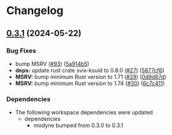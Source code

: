# Changelog

## [0.3.1](https://github.com/neoeinstein/modyne/compare/dynamodb-book-ch21-github-v0.3.0...dynamodb-book-ch21-github-v0.3.1) (2024-05-22)


### Bug Fixes

* bump MSRV ([#93](https://github.com/neoeinstein/modyne/issues/93)) ([5a914b5](https://github.com/neoeinstein/modyne/commit/5a914b50a100cf386dfd47b5687e4fe7f9d2ed72))
* **deps:** update rust crate svix-ksuid to 0.8.0 ([#27](https://github.com/neoeinstein/modyne/issues/27)) ([5877cf6](https://github.com/neoeinstein/modyne/commit/5877cf68fd246538db2baebf97db681b2f1961d7))
* **MSRV:** bump minimum Rust version to 1.71 ([#29](https://github.com/neoeinstein/modyne/issues/29)) ([0d9d87d](https://github.com/neoeinstein/modyne/commit/0d9d87d10a293790688894630656ada41db9d992))
* **MSRV:** bump minimum Rust version to 1.74 ([#30](https://github.com/neoeinstein/modyne/issues/30)) ([6c7c411](https://github.com/neoeinstein/modyne/commit/6c7c411a70d2991b0a18d37ddfed71f867f880ee))


### Dependencies

* The following workspace dependencies were updated
  * dependencies
    * modyne bumped from 0.3.0 to 0.3.1
